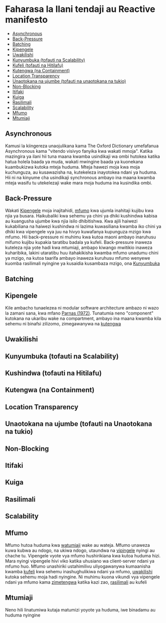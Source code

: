 # Faharasa la Ilani tendaji au Reactive manifesto

* [Asynchronous](#Asynchronous)
* [Back-Pressure](#Back-Pressure)
* [Batching](#Batching)
* [Kipengele](#Kipengele)
* [Uwakilishi](#Uwakilishi)
* [Kunyumbuka (tofauti na Scalability)](#Kunyumbuka)
* [Kufeli (tofauti na Hitilafu)](#Kufeli)
* [Kutengwa (na Containment)](#Kutengwa)
* [Location Transparency](#Location-Transparency)
* [Unaotokana na ujumbe (tofauti na unaotokana na tukio)](#Unaotokana-na-Ujumbe)
* [Non-Blocking](#Non-Blocking)
* [Itifaki](#Itifaki)
* [Kuiga](#Kuiga)
* [Rasilimali](#Rasilimali)
* [Scalability](#Scalability)
* [Mfumo](#Mfumo)
* [Mtumiaji](#Mtumiaji)

## <a name="Asynchronous"></a>Asynchronous
Kamusi la kiingereza unaojulikana kama The Oxford Dictionary umefafanua Asynchronous kama "vitendo visivyo fanyika kwa wakati mmoja". Katika mazingira ya ilani hii tuna maana kwamba usindikaji wa ombi hutokea katika hatua holela baada ya muda, wakati mwingine baada ya kuonekana kuambukizwa kutoka mteja huduma. Mteja hawezi moja kwa moja kuchunguza, au kusawazisha na, kutekeleza inayotokea ndani ya huduma. Hii ni na kinyume cha usindikaji synchronous ambayo ina maana kwamba mteja wasifu tu utekelezaji wake mara moja huduma ina kusindika ombi. 

## <a name="Back-Pressure"></a>Back-Pressure
Wakati [Kipengele](#Kipengele) moja inajitahidi, [mfumo](#Mfumo) kwa ujumla inahitaji kujibu kwa njia ya busara. Haikubaliki kwa sehemu ya chini ya dhiki kushindwa kabisa au kuangusha ujumbe kwa njia isilo dhibitishwa. Kwa ajili haiwezi kukabiliana na haiwezi kushindwa ni lazima kuwasiliana kwamba iko chini ya dhiki kwa vipengele vya juu na hivyo kuwafanya kupunguza mzigo kwa mfumo. Hii back–pressure ni muhimu kwa kutoa maoni ambayo inaruhusu mifumo kujibu kupakia taratibu badala ya kufeli. Back-pressure inaweza kuteleza njia yote hadi kwa mtumiaji, ambapo kiwango mwitikio inaweza kuharibika, lakini utaratibu huu itahakikisha kwamba mfumo unadumu chini ya mzigo, na kutoa taarifa ambayo inaweza kuruhusu mfumo wenyewe kuomba rasilimali nyingine ya kusaidia kusambaza mzigo, ona [Kunyumbuka](#Kunyumbuka)

## <a name="Batching"></a>Batching

## <a name="Kipengele"></a>Kipengele
Kile ambacho tunaelezea ni modular software architecture ambazo ni wazo la zamani sana, kwa mfano [Parnas (1972)](https://www.cs.umd.edu/class/spring2003/cmsc838p/Design/criteria.pdf). Tunatumia neno "component" kutokana na ukaribu wake na compartment, ambayo ina maana kwamba kila sehemu ni binafsi zilizomo, zimegawanywa na [kutengwa](#Kutengwa)

## <a name="Uwakilishi"></a>Uwakilishi

## <a name="Kunyumbuka"></a>Kunyumbuka (tofauti na Scalability)

## <a name="Kufeli"></a>Kushindwa (tofauti na Hitilafu)

## <a name="Kutengwa"></a>Kutengwa (na Containment)

## <a name="Location-Transparency"></a>Location Transparency

## <a name="Unaotokana-na-Ujumbe"></a>Unaotokana na ujumbe (tofauti na Unaotokana na tukio)

## <a name="Non-Blocking"></a>Non-Blocking

## <a name="Itifaki"></a>Itifaki

## <a name="Kuiga"></a>Kuiga

## <a name="Rasilimali"></a>Rasilimali

## <a name="Scalability"></a>Scalability

## <a name="Mfumo"></a>Mfumo
Mfumo hutoa huduma kwa [watumiaji](#Mtumiaji) wake au wateja. Mfumo unaweza kuwa kubwa au ndogo, na ukiwa ndogo, utaundwa na [vipingele](#Kipengele) nyingi au chache tu. Vipengele vyote vya mfumo hushirikiana kwa kutoa huduma hizi. Mara nyingi vipengele hivi viko katika uhusiano wa client-server ndani ya mfumo huo. Mfumo unashiriki ustahimilivu uliyogawanywa kumaanisha kwamba [kufeli](#Kufeli) kwa sehemu inashughulikiwa ndani ya mfumo, [uwakilishi](#Uwakilishi) kutoka sehemu moja hadi nyingine. Ni muhimu kuona vikundi vya vipengele ndani ya mfumo kama [zimetengwa](#Kutengwa) katika kazi zao, [rasilimali](#Rasilimali) au kufeli

## <a name="Mtumiaji"></a>Mtumiaji
Neno hili linatumiwa kutaja matumizi yoyote ya huduma, iwe binadamu au huduma nyingine